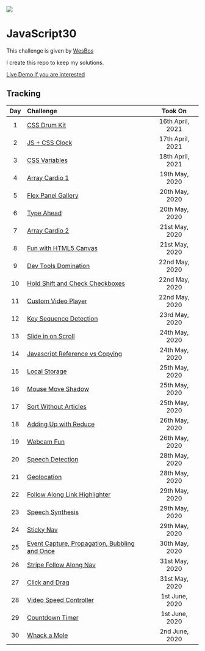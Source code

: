 ![](https://javascript30.com/images/JS3-social-share.png)

# JavaScript30

This challenge is given by [WesBos](https://github.com/wesbos 'Github Profile')

I create this repo to keep my solutions.

[Live Demo if you are interested](https://halmesn.github.io/Javascript30/)

## Tracking

| Day | Challenge                                           |     Took On      |
| :-: | :-------------------------------------------------- | :--------------: |
|  1  | [CSS Drum Kit][1]                                   | 16th April, 2021 |
|  2  | [JS + CSS Clock][2]                                 | 17th April, 2021 |
|  3  | [CSS Variables][3]                                  | 18th April, 2021 |
|  4  | [Array Cardio 1][4]                                 |  19th May, 2020  |
|  5  | [Flex Panel Gallery][5]                             |  20th May, 2020  |
|  6  | [Type Ahead][6]                                     |  20th May, 2020  |
|  7  | [Array Cardio 2][7]                                 |  21st May, 2020  |
|  8  | [Fun with HTML5 Canvas][8]                          |  21st May, 2020  |
|  9  | [Dev Tools Domination][9]                           |  22nd May, 2020  |
| 10  | [Hold Shift and Check Checkboxes][10]               |  22nd May, 2020  |
| 11  | [Custom Video Player][11]                           |  22nd May, 2020  |
| 12  | [Key Sequence Detection][12]                        |  23rd May, 2020  |
| 13  | [Slide in on Scroll][13]                            |  24th May, 2020  |
| 14  | [Javascript Reference vs Copying][14]               |  24th May, 2020  |
| 15  | [Local Storage][15]                                 |  25th May, 2020  |
| 16  | [Mouse Move Shadow][16]                             |  25th May, 2020  |
| 17  | [Sort Without Articles][17]                         |  25th May, 2020  |
| 18  | [Adding Up with Reduce][18]                         |  26th May, 2020  |
| 19  | [Webcam Fun][19]                                    |  26th May, 2020  |
| 20  | [Speech Detection][20]                              |  28th May, 2020  |
| 21  | [Geolocation][21]                                   |  28th May, 2020  |
| 22  | [Follow Along Link Highlighter][22]                 |  29th May, 2020  |
| 23  | [Speech Synthesis][23]                              |  29th May, 2020  |
| 24  | [Sticky Nav][24]                                    |  29th May, 2020  |
| 25  | [Event Capture, Propagation, Bubbling and Once][25] |  30th May, 2020  |
| 26  | [Stripe Follow Along Nav][26]                       |  31st May, 2020  |
| 27  | [Click and Drag][27]                                |  31st May, 2020  |
| 28  | [Video Speed Controller][28]                        |  1st June, 2020  |
| 29  | [Countdown Timer][29]                               |  1st June, 2020  |
| 30  | [Whack a Mole][30]                                  |  2nd June, 2020  |

[1]: challenges/01-js-drum-kit/
[2]: challenges/02-js-css-clock/
[3]: challenges/03-css-variables/
[4]: challenges/04-array-cardio-day-1/
[5]: challenges/05-flex-panel-gallery/
[6]: challenges/06-type-ahead/
[7]: challenges/07-array-cardio-day-2/
[8]: challenges/08-fun-wth-html5-canvas/
[9]: challenges/09-dev-tools-domination/
[10]: challenges/10-hold-shift-and-check-checkboxes/
[11]: challenges/11-custom-video-player/
[12]: challenges/12-key-sequence-detection/
[13]: challenges/13-slide-in-on-scroll/
[14]: challenges/14-js-references-vs-copying/
[15]: challenges/15-local-storage/
[16]: challenges/16-mouse-move-shadow/
[17]: challenges/17-sort-without-articles/
[18]: challenges/18-add-with-reduce/
[19]: challenges/19-webcam-fun/
[20]: challenges/20-speech-detection/
[21]: challenges/21-geolocation/
[22]: challenges/22-follow-along-links/
[23]: challenges/23-speech-synthesis/
[24]: challenges/24-sticky-nav/
[25]: challenges/25-event-capture/
[26]: challenges/26-follow-along-nav/
[27]: challenges/27-click-drag-scroll/
[28]: challenges/28-video-speed-controller/
[29]: challenges/29-countdown-timer/
[30]: challenges/30-whack-a-mole/
